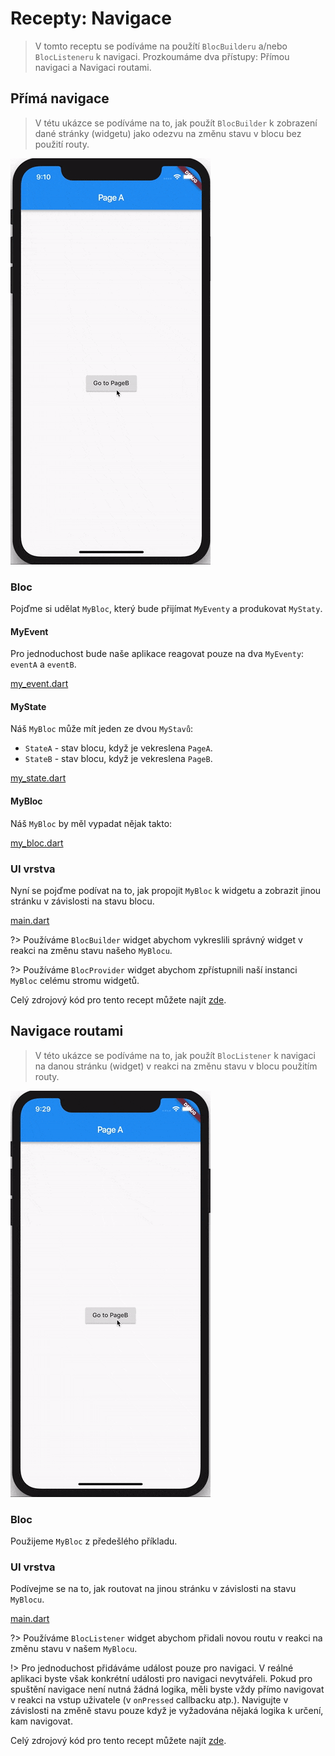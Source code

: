 # Recepty: Navigace

> V tomto receptu se podíváme na použítí `BlocBuilderu` a/nebo `BlocListeneru` k navigaci. Prozkoumáme dva přístupy: Přímou navigaci a Navigaci routami.

## Přímá navigace

> V tétu ukázce se podíváme na to, jak použít `BlocBuilder` k zobrazení dané stránky (widgetu) jako odezvu na změnu stavu v blocu bez použití routy.

![demo](../assets/gifs/recipes_flutter_navigation_direct.gif)

### Bloc

Pojďme si udělat `MyBloc`, který bude přijímat `MyEventy` a produkovat `MyStaty`.

#### MyEvent

Pro jednoduchost bude naše aplikace reagovat pouze na dva `MyEventy`: `eventA` a `eventB`.

[my_event.dart](../_snippets/recipes_flutter_navigation/my_event.dart.md ':include')

#### MyState

Náš `MyBloc` může mít jeden ze dvou `MyStavů`:

- `StateA` - stav blocu, když je vekreslena `PageA`.
- `StateB` - stav blocu, když je vekreslena `PageB`.

[my_state.dart](../_snippets/recipes_flutter_navigation/my_state.dart.md ':include')

#### MyBloc

Náš `MyBloc` by měl vypadat nějak takto:

[my_bloc.dart](../_snippets/recipes_flutter_navigation/my_bloc.dart.md ':include')

### UI vrstva

Nyní se pojďme podívat na to, jak propojit `MyBloc` k widgetu a zobrazit jinou stránku v závislosti na stavu blocu.

[main.dart](../_snippets/recipes_flutter_navigation/direct_navigation/main.dart.md ':include')

?> Používáme `BlocBuilder` widget abychom vykreslili správný widget v reakci na změnu stavu našeho `MyBlocu`.

?> Používáme `BlocProvider` widget abychom zpřístupnili naší instanci `MyBloc` celému stromu widgetů.

Celý zdrojový kód pro tento recept můžete najít [zde](https://gist.github.com/felangel/386c840aad41c7675ab8695f15c4cb09).

## Navigace routami

> V této ukázce se podíváme na to, jak použít `BlocListener` k navigaci na danou stránku (widget) v reakci na změnu stavu v blocu použitím routy.

![demo](../assets/gifs/recipes_flutter_navigation_routes.gif)

### Bloc

Použijeme `MyBloc` z předešlého příkladu.

### UI vrstva

Podívejme se na to, jak routovat na jinou stránku v závislosti na stavu `MyBlocu`.

[main.dart](../_snippets/recipes_flutter_navigation/route_navigation/main.dart.md ':include')

?> Používáme `BlocListener` widget abychom přidali novou routu v reakci na změnu stavu v našem `MyBlocu`.

!> Pro jednoduchost přidáváme událost pouze pro navigaci. V reálné aplikaci byste však konkrétní události pro navigaci nevytvářeli. Pokud pro spuštění navigace není nutná žádná logika, měli byste vždy přímo navigovat v reakci na vstup uživatele (v `onPressed` callbacku atp.). Navigujte v závislosti na změně stavu pouze když je vyžadována nějaká logika k určení, kam navigovat.

Celý zdrojový kód pro tento recept můžete najít [zde](https://gist.github.com/felangel/6bcd4be10c046ceb33eecfeb380135dd).
